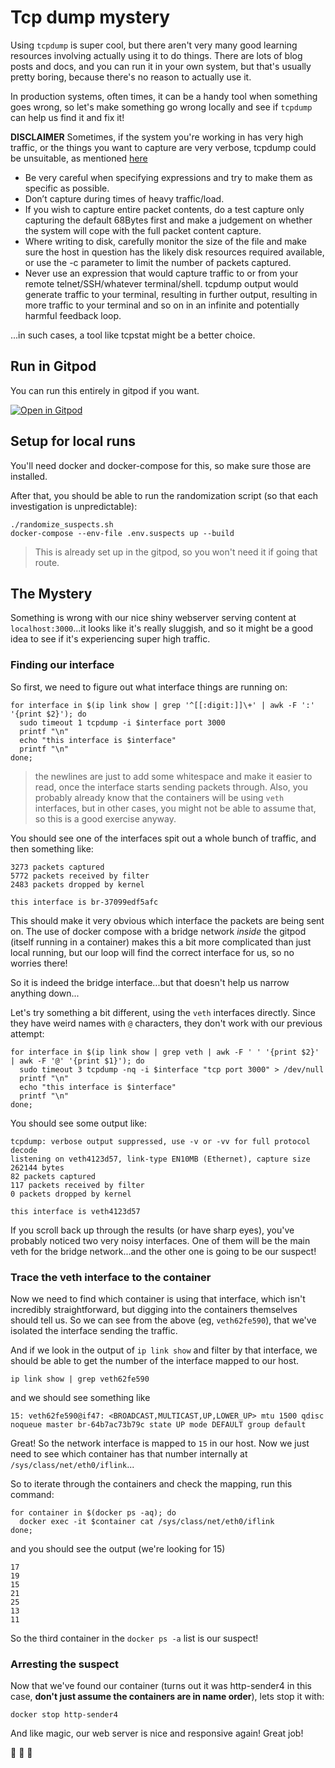 # Tcp dump mystery

Using `tcpdump` is super cool, but there aren't very many good learning resources involving actually using it to do things. There are lots of blog posts and docs, and you can run it in your own system, but that's usually pretty boring, because there's no reason to actually use it.

In production systems, often times, it can be a handy tool when something goes wrong, so let's make something go wrong locally and see if `tcpdump` can help us find it and fix it!

**DISCLAIMER**
Sometimes, if the system you're working in has very high traffic, or the things you want to capture are very verbose, tcpdump could be unsuitable, as mentioned [here](https://packetpushers.net/masterclass-tcpdump-basics/)

- Be very careful when specifying expressions and try to make them as specific as possible.
- Don’t capture during times of heavy traffic/load.
- If you wish to capture entire packet contents, do a test capture only capturing the default 68Bytes first and make a judgement on whether the system will cope with the full packet content capture.
- Where writing to disk, carefully monitor the size of the file and make sure the host in question has the likely disk resources required available, or use the -c parameter to limit the number of packets captured.
- Never use an expression that would capture traffic to or from your remote telnet/SSH/whatever terminal/shell. tcpdump output would generate traffic to your terminal, resulting in further output, resulting in more traffic to your terminal and so on in an infinite and potentially harmful feedback loop.

...in such cases, a tool like tcpstat might be a better choice.

## Run in Gitpod

You can run this entirely in gitpod if you want.

[![Open in Gitpod](https://gitpod.io/button/open-in-gitpod.svg)](https://gitpod.io/#https://github.com/lpmi-13/tcpdump-mystery)

## Setup for local runs

You'll need docker and docker-compose for this, so make sure those are installed.

After that, you should be able to run the randomization script (so that each investigation is unpredictable):

```
./randomize_suspects.sh
docker-compose --env-file .env.suspects up --build
```

> This is already set up in the gitpod, so you won't need it if going that route.

## The Mystery

Something is wrong with our nice shiny webserver serving content at `localhost:3000`...it looks like it's really sluggish, and so it might be a good idea to see if it's experiencing super high traffic.

### Finding our interface

So first, we need to figure out what interface things are running on:

```
for interface in $(ip link show | grep '^[[:digit:]]\+' | awk -F ':' '{print $2}'); do
  sudo timeout 1 tcpdump -i $interface port 3000
  printf "\n"
  echo "this interface is $interface"
  printf "\n"
done;
```

> the newlines are just to add some whitespace and make it easier to read, once the interface starts sending packets through. Also, you probably already know that the containers will be using `veth` interfaces, but in other cases, you might not be able to assume that, so this is a good exercise anyway.

You should see one of the interfaces spit out a whole bunch of traffic, and then something like:

```
3273 packets captured
5772 packets received by filter
2483 packets dropped by kernel

this interface is br-37099edf5afc
```

This should make it very obvious which interface the packets are being sent on. The use of docker compose with a bridge network _inside_ the gitpod (itself running in a container) makes this a bit more complicated than just local running, but our loop will find the correct interface for us, so no worries there!

So it is indeed the bridge interface...but that doesn't help us narrow anything down...

Let's try something a bit different, using the `veth` interfaces directly. Since they have weird names with `@` characters, they don't work with our previous attempt:

```
for interface in $(ip link show | grep veth | awk -F ' ' '{print $2}' | awk -F '@' '{print $1}'); do
  sudo timeout 3 tcpdump -nq -i $interface "tcp port 3000" > /dev/null
  printf "\n"
  echo "this interface is $interface"
  printf "\n"
done;
```

You should see some output like:

```
tcpdump: verbose output suppressed, use -v or -vv for full protocol decode
listening on veth4123d57, link-type EN10MB (Ethernet), capture size 262144 bytes
82 packets captured
117 packets received by filter
0 packets dropped by kernel

this interface is veth4123d57
```

If you scroll back up through the results (or have sharp eyes), you've probably noticed two very noisy interfaces. One of them will be the main veth for the bridge network...and the other one is going to be our suspect!

### Trace the veth interface to the container

Now we need to find which container is using that interface, which isn't incredibly straightforward, but digging into the containers themselves should tell us. So we can see from the above (eg, `veth62fe590`), that we've isolated the interface sending the traffic.

And if we look in the output of `ip link show` and filter by that interface, we should be able to get the number of the interface mapped to our host.

```
ip link show | grep veth62fe590
```

and we should see something like

```
15: veth62fe590@if47: <BROADCAST,MULTICAST,UP,LOWER_UP> mtu 1500 qdisc noqueue master br-64b7ac73b79c state UP mode DEFAULT group default 
```

Great! So the network interface is mapped to `15` in our host. Now we just need to see which container has that number internally at `/sys/class/net/eth0/iflink`...

So to iterate through the containers and check the mapping, run this command:

```
for container in $(docker ps -aq); do
  docker exec -it $container cat /sys/class/net/eth0/iflink
done;
```

and you should see the output (we're looking for 15)

```
17
19
15
21
25
13
11
```

So the third container in the `docker ps -a` list is our suspect!

### Arresting the suspect

Now that we've found our container (turns out it was http-sender4 in this case, **don't just assume the containers are in name order**), lets stop it with:

`docker stop http-sender4`

And like magic, our web server is nice and responsive again! Great job!

:clap: :clap: :clap:
